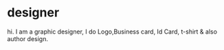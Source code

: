 # designer
hi. I am a graphic designer, I do Logo,Business card, Id Card, t-shirt &amp; also author design.

